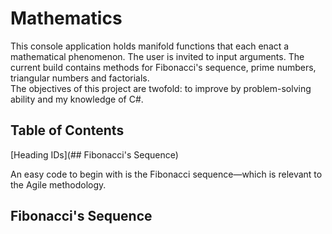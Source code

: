 # Mathematics
This console application holds manifold functions that each enact a mathematical phenomenon. The user is invited to input arguments. The current build contains methods for Fibonacci's sequence, prime numbers, triangular numbers and factorials.  
The objectives of this project are twofold: to improve by problem-solving ability and my knowledge of C#.
## Table of Contents
[Heading IDs](## Fibonacci's Sequence)  

An easy code to begin with is the Fibonacci sequence—which is relevant to the Agile methodology.


































## Fibonacci's Sequence
